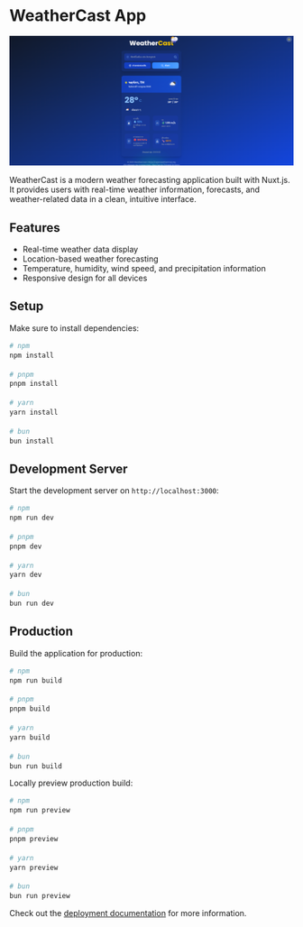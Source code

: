 # WeatherCast App

![WeatherCast App Screenshot](/public/weathercast.png)

WeatherCast is a modern weather forecasting application built with Nuxt.js. It provides users with real-time weather information, forecasts, and weather-related data in a clean, intuitive interface.

## Features

- Real-time weather data display
- Location-based weather forecasting
- Temperature, humidity, wind speed, and precipitation information
- Responsive design for all devices

## Setup

Make sure to install dependencies:

```bash
# npm
npm install

# pnpm
pnpm install

# yarn
yarn install

# bun
bun install
```

## Development Server

Start the development server on `http://localhost:3000`:

```bash
# npm
npm run dev

# pnpm
pnpm dev

# yarn
yarn dev

# bun
bun run dev
```

## Production

Build the application for production:

```bash
# npm
npm run build

# pnpm
pnpm build

# yarn
yarn build

# bun
bun run build
```

Locally preview production build:

```bash
# npm
npm run preview

# pnpm
pnpm preview

# yarn
yarn preview

# bun
bun run preview
```

Check out the [deployment documentation](https://nuxt.com/docs/getting-started/deployment) for more information.
